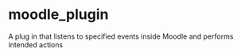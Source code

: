 # moodle_plugin
A plug in that listens to specified events inside Moodle and performs intended actions
